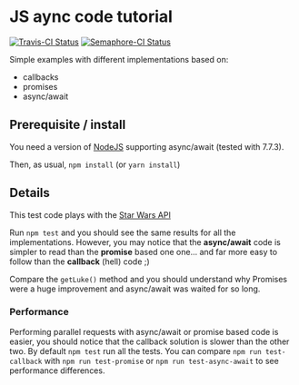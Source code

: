 # JS aync code tutorial

[![Travis-CI Status](https://travis-ci.org/pierreroth64/js-async-tutorial.svg?branch=master)](https://travis-ci.org/pierreroth64/js-async-tutorial) [![Semaphore-CI Status](https://semaphoreci.com/api/v1/pierreroth64/js-async-tutorial/branches/master/badge.svg)](https://semaphoreci.com/pierreroth64/js-async-tutorial)

Simple examples with different implementations based on:
+ callbacks
+ promises
+ async/await

## Prerequisite / install

You need a version of [NodeJS](https://nodejs.org/) supporting async/await (tested with 7.7.3).

Then, as usual, `npm install` (or `yarn install`)

## Details

This test code plays with the [Star Wars API](https://swapi.co/)

Run `npm test` and you should see the same results for all the implementations. However, you may notice that the **async/await** code is simpler to read than the **promise** based one one... and far more easy to follow than the **callback** (hell) code ;)

Compare the `getLuke()` method and you should understand why Promises were a huge improvement and async/await was waited for so long.

### Performance

Performing parallel requests with async/await or promise based code is easier, you should notice that the callback solution is slower than the other two.
By default `npm test` run all the tests. You can compare `npm run test-callback` with `npm run test-promise` or `npm run test-async-await` to see performance differences.
